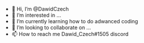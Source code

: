 - 👋 Hi, I’m @DawidCzech
- 👀 I’m interested in ...
- 🌱 I’m currently learning how to do adwanced coding
- 💞️ I’m looking to collaborate on ...
- 📫 How to reach me Dawid_Czech#1505 discord

<!---
DawidCzech/DawidCzech is a ✨ special ✨ repository because its `README.md` (this file) appears on your GitHub profile.
You can click the Preview link to take a look at your changes.
--->
